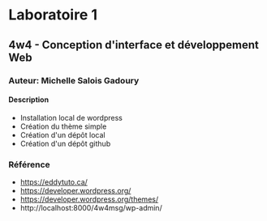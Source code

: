 # Laboratoire 1
## 4w4 - Conception d'interface et développement Web
### Auteur: Michelle Salois Gadoury
#### Description
- Installation local de wordpress
- Création du thème simple
- Création d'un dépôt local
- Création d'un dépôt github

### Référence
- https://eddytuto.ca/
- https://developer.wordpress.org/
- https://developer.wordpress.org/themes/
- http://localhost:8000/4w4msg/wp-admin/
